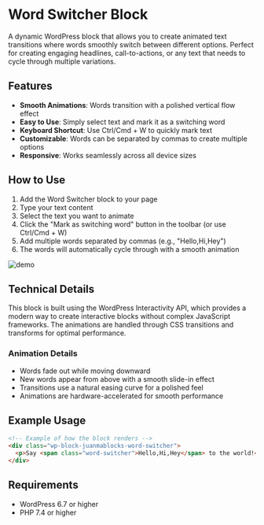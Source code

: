 # Word Switcher Block

A dynamic WordPress block that allows you to create animated text transitions where words smoothly switch between different options. Perfect for creating engaging headlines, call-to-actions, or any text that needs to cycle through multiple variations.

## Features

- **Smooth Animations**: Words transition with a polished vertical flow effect
- **Easy to Use**: Simply select text and mark it as a switching word
- **Keyboard Shortcut**: Use Ctrl/Cmd + W to quickly mark text
- **Customizable**: Words can be separated by commas to create multiple options
- **Responsive**: Works seamlessly across all device sizes

## How to Use

1. Add the Word Switcher block to your page
2. Type your text content
3. Select the text you want to animate
4. Click the "Mark as switching word" button in the toolbar (or use Ctrl/Cmd + W)
5. Add multiple words separated by commas (e.g., "Hello,Hi,Hey")
6. The words will automatically cycle through with a smooth animation

![demo](./assets/demo.gif)

## Technical Details

This block is built using the WordPress Interactivity API, which provides a modern way to create interactive blocks without complex JavaScript frameworks. The animations are handled through CSS transitions and transforms for optimal performance.

### Animation Details

- Words fade out while moving downward
- New words appear from above with a smooth slide-in effect
- Transitions use a natural easing curve for a polished feel
- Animations are hardware-accelerated for smooth performance

## Example Usage

```html
<!-- Example of how the block renders -->
<div class="wp-block-juanmablocks-word-switcher">
  <p>Say <span class="word-switcher">Hello,Hi,Hey</span> to the world!</p>
</div>
```

## Requirements

- WordPress 6.7 or higher
- PHP 7.4 or higher
